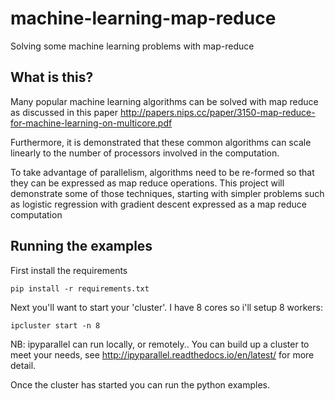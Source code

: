 # machine-learning-map-reduce

Solving some machine learning problems with map-reduce

## What is this?
Many popular machine learning algorithms can be solved with map reduce as discussed in this paper http://papers.nips.cc/paper/3150-map-reduce-for-machine-learning-on-multicore.pdf

Furthermore, it is demonstrated that these common algorithms can scale linearly to the number of processors involved in the computation.

To take advantage of parallelism, algorithms need to be re-formed so that they can be expressed as map reduce operations. This project will demonstrate some of those techniques, starting with simpler problems such as logistic regression with gradient descent expressed as a map reduce computation

## Running the examples
First install the requirements
```
pip install -r requirements.txt
```
Next you'll want to start your 'cluster'. I have 8 cores so i'll setup 8 workers:
```
ipcluster start -n 8
```

NB: ipyparallel can run locally, or remotely.. You can build up a cluster to meet your needs, see http://ipyparallel.readthedocs.io/en/latest/ for more detail.

Once the cluster has started you can run the python examples.
